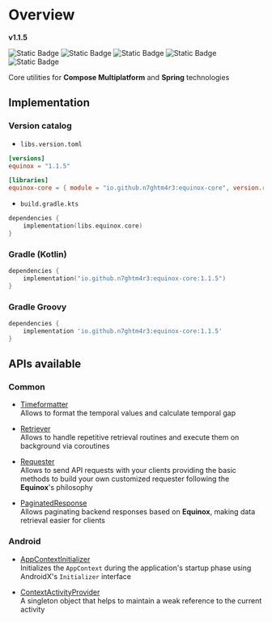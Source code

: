 # Overview

**v1.1.5**

![Static Badge](https://img.shields.io/badge/android-4280511051?link=https%3A%2F%2Fplay.google.com%2Fstore%2Fapps%2Fdetails%3Fid%3Dcom.tecknobit.ametista)
![Static Badge](https://img.shields.io/badge/ios-445E91?link=https%3A%2F%2Fimg.shields.io%2Fbadge%2Fandroid-4280511051)
![Static Badge](https://img.shields.io/badge/desktop-006874?link=https%3A%2F%2Fimg.shields.io%2Fbadge%2Fandroid-4280511051)
![Static Badge](https://img.shields.io/badge/wasmjs-834C74?link=https%3A%2F%2Fimg.shields.io%2Fbadge%2Fandroid-4280511051)
![Static Badge](https://img.shields.io/badge/backend-7d7d7d?link=https%3A%2F%2Fimg.shields.io%2Fbadge%2Fandroid-4280511051)

Core utilities for **Compose Multiplatform** and **Spring** technologies

## Implementation

### Version catalog

- `libs.version.toml`

```toml
[versions]
equinox = "1.1.5"

[libraries]
equinox-core = { module = "io.github.n7ghtm4r3:equinox-core", version.ref = "equinox" }
```

- `build.gradle.kts`

```kotlin
dependencies {
    implementation(libs.equinox.core)
}
```

### Gradle (Kotlin)

```kotlin
dependencies {
    implementation("io.github.n7ghtm4r3:equinox-core:1.1.5")
}
```

### Gradle Groovy

```groovy
dependencies {
    implementation 'io.github.n7ghtm4r3:equinox-core:1.1.5'
}
```

## APIs available

### Common

- [Timeformatter](APIs/common/Timeformatter.md)  
  Allows to format the temporal values and calculate temporal gap

- [Retriever](APIs/common/Retriever.md)  
  Allows to handle repetitive retrieval routines and execute them on background via coroutines

- [Requester](APIs/common/Requester.md)  
  Allows to send API requests with your clients providing the basic methods to build
  your own customized requester following the **Equinox**'s philosophy

- [PaginatedResponse](APIs/common/PaginatedResponse.md)  
  Allows paginating backend responses based on **Equinox**, making data retrieval easier for clients

### Android

- [AppContextInitializer](APIs/android/AppContextInitializer.md)  
  Initializes the `AppContext` during the application's startup phase using AndroidX's `Initializer` interface

- [ContextActivityProvider](APIs/android/ContextActivityProvider.md)  
  A singleton object that helps to maintain a weak reference to the current activity